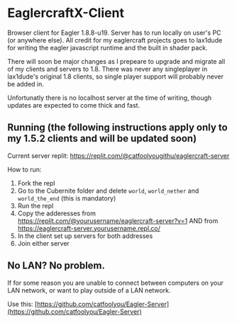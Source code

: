 # EaglercraftX-Client
Browser client for Eagler 1.8.8-u19. Server has to run locally on user's PC (or anywhere else). All credit for my eaglercraft projects goes to lax1dude for writing the eagler javascript runtime and the built in shader pack.

There will soon be major changes as I prepeare to upgrade and migrate all of my clients and servers to 1.8. There was never any singleplayer in lax1dude's original 1.8 clients, so single player support will probably never be added in.

Unfortunatly there is no localhost server at the time of writing, though updates are expected to come thick and fast. 

## Running (the following instructions apply only to my 1.5.2 clients and will be updated soon)
Current server replit: https://replit.com/@catfoolyougithu/eaglercraft-server

How to run:
1) Fork the repl
2) Go to the Cubernite folder and delete `world`, `world_nether` and `world_the_end` (this is mandatory)
3) Run the repl
4) Copy the adderesses from https://replit.com/@yourusername/eaglercraft-server?v=1 AND from https://eaglercraft-server.yourusername.repl.co/
5) In the client set up servers for both addresses
6) Join either server

## No LAN? No problem.
If for some reason you are unable to connect between computers on your LAN network, or want to play outside of a LAN network.

Use this: [https://github.com/catfoolyou/Eagler-Server](https://github.com/catfoolyou/Eagler-Server)

